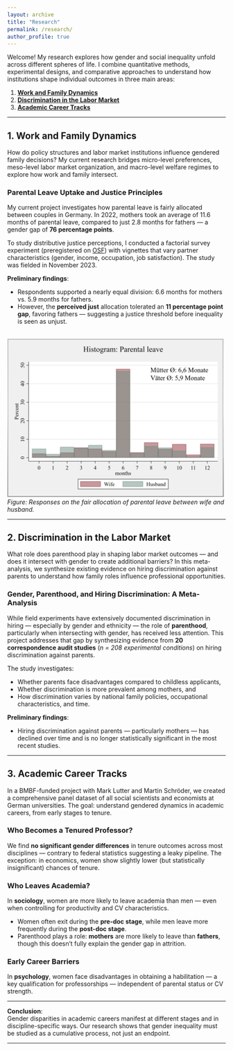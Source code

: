 ```yaml
---
layout: archive
title: "Research"
permalink: /research/
author_profile: true
---
```


Welcome! My research explores how gender and social inequality unfold across different spheres of life. I combine quantitative methods, experimental designs, and comparative approaches to understand how institutions shape individual outcomes in three main areas:

1. [**Work and Family Dynamics**](#work-and-family-dynamics)  
2. [**Discrimination in the Labor Market**](#discrimination-in-the-labor-market)  
3. [**Academic Career Tracks**](#academic-career-tracks)


---

<h2 id="work-and-family-dynamics">1. Work and Family Dynamics</h2>

How do policy structures and labor market institutions influence gendered family decisions? My current research bridges micro-level preferences, meso-level labor market organization, and macro-level welfare regimes to explore how work and family intersect.

### Parental Leave Uptake and Justice Principles

My current project investigates how parental leave is fairly allocated between couples in Germany. In 2022, mothers took an average of 11.6 months of parental leave, compared to just 2.8 months for fathers — a gender gap of **76 percentage points**.

To study distributive justice perceptions, I conducted a factorial survey experiment (preregistered on <a href="https://osf.io/87qup" target="_blank">OSF</a>) with vignettes that vary partner characteristics (gender, income, occupation, job satisfaction). The study was fielded in November 2023.

**Preliminary findings**:
- Respondents supported a nearly equal division: 6.6 months for mothers vs. 5.9 months for fathers.
- However, the **perceived just** allocation tolerated an **11 percentage point gap**, favoring fathers — suggesting a justice threshold before inequality is seen as unjust.

<br>

<img src="/files/Histogram_rec.png" alt="Histogram of fair parental leave responses" width="500"/>  
<i>Figure: Responses on the fair allocation of parental leave between wife and husband.</i>



---

<h2 id="discrimination-in-the-labor-market">2. Discrimination in the Labor Market</h2>

What role does parenthood play in shaping labor market outcomes — and does it intersect with gender to create additional barriers? In this meta-analysis, we synthesize existing evidence on hiring discrimination against parents to understand how family roles influence professional opportunities.

### Gender, Parenthood, and Hiring Discrimination: A Meta-Analysis

While field experiments have extensively documented discrimination in hiring — especially by gender and ethnicity — the role of **parenthood**, particularly when intersecting with gender, has received less attention. This project addresses that gap by synthesizing evidence from **20 correspondence audit studies** (*n = 208 experimental conditions*) on hiring discrimination against parents.

The study investigates:
- Whether parents face disadvantages compared to childless applicants,
- Whether discrimination is more prevalent among mothers, and
- How discrimination varies by national family policies, occupational characteristics, and time.

**Preliminary findings**:
- Hiring discrimination against parents — particularly mothers — has declined over time and is no longer statistically significant in the most recent studies.



---

<h2 id="academic-career-tracks">3. Academic Career Tracks</h2>

In a BMBF-funded project with Mark Lutter and Martin Schröder, we created a comprehensive panel dataset of all social scientists and economists at German universities. The goal: understand gendered dynamics in academic careers, from early stages to tenure.

### Who Becomes a Tenured Professor?

We find **no significant gender differences** in tenure outcomes across most disciplines — contrary to federal statistics suggesting a leaky pipeline. The exception: in economics, women show slightly lower (but statistically insignificant) chances of tenure.

### Who Leaves Academia?

In **sociology**, women are more likely to leave academia than men — even when controlling for productivity and CV characteristics.  
- Women often exit during the **pre-doc stage**, while men leave more frequently during the **post-doc stage**.
- Parenthood plays a role: **mothers** are more likely to leave than **fathers**, though this doesn’t fully explain the gender gap in attrition.

### Early Career Barriers

In **psychology**, women face disadvantages in obtaining a habilitation — a key qualification for professorships — independent of parental status or CV strength.  

---

**Conclusion**:  
Gender disparities in academic careers manifest at different stages and in discipline-specific ways. Our research shows that gender inequality must be studied as a cumulative process, not just an endpoint.

---
